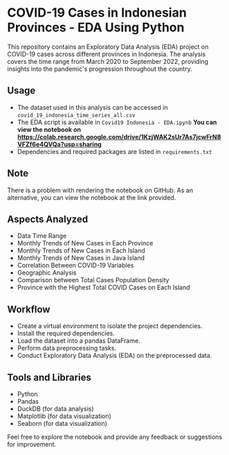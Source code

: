 # COVID-19 Cases in Indonesian Provinces - EDA Using Python

This repository contains an Exploratory Data Analysis (EDA) project on COVID-19 cases across different provinces in Indonesia. The analysis covers the time range from March 2020 to September 2022, providing insights into the pandemic's progression throughout the country. 

## Usage

- The dataset used in this analysis can be accessed in `covid_19_indonesia_time_series_all.csv`
- The EDA script is available in `Covid19 Indonesia - EDA.ipynb` **You can view the notebook on https://colab.research.google.com/drive/1KzjWAK2sUr7As7jcwFrN8VFZf6e4QVQa?usp=sharing**
- Dependencies and required packages are listed in `requirements.txt`

## Note

There is a problem with rendering the notebook on GitHub. As an alternative, you can view the notebook at the link provided.

## Aspects Analyzed

- Data Time Range
- Monthly Trends of New Cases in Each Province
- Monthly Trends of New Cases in Each Island
- Monthly Trends of New Cases in Java Island
- Correlation Between COVID-19 Variables
- Geographic Analysis
- Comparison between Total Cases Population Density
- Province with the Highest Total COVID Cases on Each Island

## Workflow

- Create a virtual environment to isolate the project dependencies.
- Install the required dependencies.
- Load the dataset into a pandas DataFrame.
- Perform data preprocessing tasks.
- Conduct Exploratory Data Analysis (EDA) on the preprocessed data.

## Tools and Libraries

- Python
- Pandas
- DuckDB (for data analysis)
- Matplotlib (for data visualization)
- Seaborn (for data visualization)

Feel free to explore the notebook and provide any feedback or suggestions for improvement.
